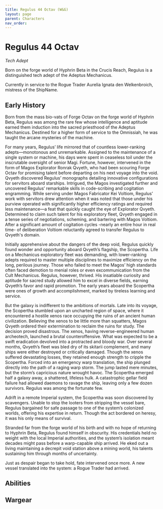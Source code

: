 ```yaml
---
title: Regulus 44 Octav (W&G)
layout: page
parent: Characters
nav_order: 
---
```

# Regulus 44 Octav
*Tech Adept*  

Born on the forge world of Hyphrin Beta in the Crucis Reach, Regulus is a distinguished tech adept of the Adeptus Mechanicus.

Currently in service to the Rogue Trader Aurelia Ignata den Welkenbroich, mistress of the ShipName.

## Early History
Born from the mass bio-vats of Forge Octav on the forge world of Hyphrin Beta, Regulus was among the rare few whose intelligence and aptitude earned them induction into the sacred priesthood of the Adeptus Mechanicus. Destined for a higher form of service to the Omnissiah, he was taught the arcane mysteries of the machine.

For many years, Regulus’ life mirrored that of countless lower-ranking adepts—monotonous and unremarkable. Assigned to the maintenance of a single system or machine, his days were spent in ceaseless toil under the inscrutable oversight of senior Magi. Fortune, however, intervened in the form of Magos Explorator Ronrak Qvyeth, who had been scouring Forge Octav for promising talent before departing on his next voyage into the void. Qvyeth discovered Regulus’ monographs detailing innovative configurations for servitors aboard starships. Intrigued, the Magos investigated further and uncovered Regulus’ remarkable skills in code-scribing and cogitation engramming. While serving under Magos Fabricator Kei Voltiom, Regulus’ work with servitors drew attention when it was noted that those under his purview operated with significantly higher efficiency ratings and required less maintenance—a feat that quickly caught the eye of Explorator Qvyeth. Determined to claim such talent for his exploratory fleet, Qvyeth engaged in a tense series of negotiations, scheming, and bartering with Magos Voltiom. After a significant amount of cogitation cycles -nearly an entire hour in real time- of deliberation Voltiom reluctantly agreed to transfer Regulus to Qvyeth's domain.

Initially apprehensive about the dangers of the deep void, Regulus quickly found wonder and opportunity aboard Qvyeth’s flagship, the Scopertha. Life on a Mechanicus exploratory fleet was demanding, with lower-ranking adepts required to master multiple disciplines to maximize efficiency on the long, perilous journey. Those who failed to meet the Magos’ high standards often faced demotion to menial roles or even excommunication from the Cult Mechanicus. Regulus, however, thrived. His insatiable curiosity and aptitude for sacred study allowed him to excel in diverse fields, earning Qvyeth’s favor and rapid promotion. The early years aboard the Scopertha were ones of growth and accomplishment, marked by tireless learning and service.

But the galaxy is indifferent to the ambitions of mortals. Late into its voyage, the Scopertha stumbled upon an uncharted region of space, where it encountered a hostile xenos race occupying the ruins of an ancient human civilization. Believing the xenos to be little more than squatters, Magos Qvyeth ordered their extermination to reclaim the ruins for study. The decision proved disastrous. The xenos, having reverse-engineered human archeotech, launched a brutal counteroffensive. What was expected to be a swift eradication devolved into a protracted and bloody war. Over several months, Qvyeth’s fleet was bled dry of its skitarii complement, and many ships were either destroyed or critically damaged. Though the xenos suffered devastating losses, they retained enough strength to cripple the Scopertha. Forced into an emergency warp translation, the ship plunged directly into the path of a raging warp storm. The jump lasted mere minutes, but the storm’s capricious nature wrought havoc. The Scopertha emerged half a galaxy away, a shattered, lifeless hulk. A catastrophic gellar field failure had allowed daemons to ravage the ship, leaving only a few dozen survivors. Regulus was among the fortunate few.

Adrift in a remote Imperial system, the Scopertha was soon discovered by scavengers. Unable to stop the looters from stripping the vessel bare, Regulus bargained for safe passage to one of the system’s colonized worlds, offering his expertise in return. Though the act bordered on heresy, it was his only means of survival.

Stranded far from the forge world of his birth and with no hope of returning to Hyphrin Beta, Regulus found himself in obscurity. His credentials held no weight with the local Imperial authorities, and the system’s isolation meant decades might pass before a warp-capable ship arrived. He eked out a living maintaining a decrepit void station above a mining world, his talents sustaining him through months of uncertainty.

Just as despair began to take hold, fate intervened once more. A new vessel translated into the system: a Rogue Trader had arrived.

## Abilities


## Wargear
